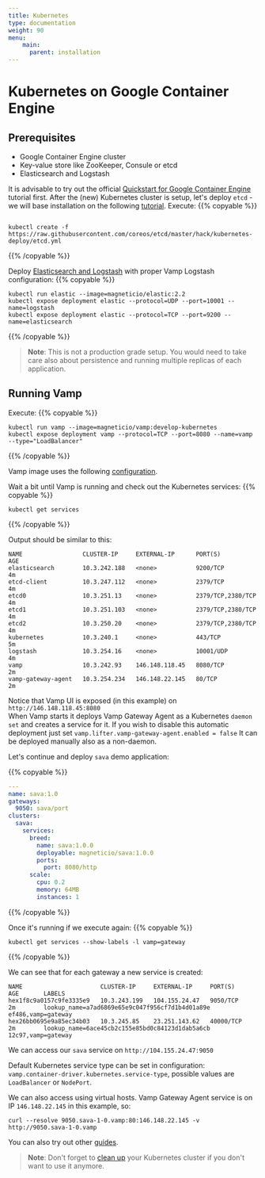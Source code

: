 ```yaml
---
title: Kubernetes
type: documentation
weight: 90
menu:
    main:
      parent: installation
---
```


# Kubernetes on Google Container Engine

## Prerequisites

- Google Container Engine cluster
- Key-value store like ZooKeeper, Consule or etcd
- Elasticsearch and Logstash

It is advisable to try out the official [Quickstart for Google Container Engine](https://cloud.google.com/container-engine/docs/quickstart) tutorial first.
After the (new) Kubernetes cluster is setup, let's deploy `etcd` - we will base installation on the following [tutorial](https://github.com/coreos/etcd/tree/master/hack/kubernetes-deploy).
Execute: 
{{% copyable %}}
```

kubectl create -f https://raw.githubusercontent.com/coreos/etcd/master/hack/kubernetes-deploy/etcd.yml
```
{{% /copyable %}}

Deploy [Elasticsearch and Logstash](https://github.com/magneticio/elastic) with proper Vamp Logstash configuration:
{{% copyable %}}
```
kubectl run elastic --image=magneticio/elastic:2.2
kubectl expose deployment elastic --protocol=UDP --port=10001 --name=logstash
kubectl expose deployment elastic --protocol=TCP --port=9200 --name=elasticsearch
```
{{% /copyable %}}

>**Note**: This is not a production grade setup. You would need to take care also about persistence and running multiple replicas of each application.

## Running Vamp

Execute:
{{% copyable %}}
```
kubectl run vamp --image=magneticio/vamp:develop-kubernetes
kubectl expose deployment vamp --protocol=TCP --port=8080 --name=vamp --type="LoadBalancer"
```
{{% /copyable %}}

Vamp image uses the following [configuration](https://github.com/magneticio/vamp-docker/blob/master/vamp-kubernetes/conf/application.conf).

Wait a bit until Vamp is running and check out the Kubernetes services:
{{% copyable %}}
```
kubectl get services
```
{{% /copyable %}}

Output should be similar to this:

```
NAME                 CLUSTER-IP     EXTERNAL-IP      PORT(S)             AGE
elasticsearch        10.3.242.188   <none>           9200/TCP            4m
etcd-client          10.3.247.112   <none>           2379/TCP            4m
etcd0                10.3.251.13    <none>           2379/TCP,2380/TCP   4m
etcd1                10.3.251.103   <none>           2379/TCP,2380/TCP   4m
etcd2                10.3.250.20    <none>           2379/TCP,2380/TCP   4m
kubernetes           10.3.240.1     <none>           443/TCP             5m
logstash             10.3.254.16    <none>           10001/UDP           4m
vamp                 10.3.242.93    146.148.118.45   8080/TCP            2m
vamp-gateway-agent   10.3.254.234   146.148.22.145   80/TCP              2m
```

Notice that Vamp UI is exposed (in this example) on `http://146.148.118.45:8080`<br>
When Vamp starts it deploys Vamp Gateway Agent as a Kubernetes `daemon set` and creates a service for it. 
If you wish to disable this automatic deployment just set `vamp.lifter.vamp-gateway-agent.enabled = false`
It can be deployed manually also as a non-daemon.

Let's continue and deploy `sava` demo application:

{{% copyable %}}
```yaml
---
name: sava:1.0
gateways:
  9050: sava/port
clusters:
  sava:
    services:
      breed:
        name: sava:1.0.0
        deployable: magneticio/sava:1.0.0
        ports:
          port: 8080/http
      scale:
        cpu: 0.2       
        memory: 64MB
        instances: 1
```
{{% /copyable %}}

Once it's running if we execute again:
{{% copyable %}}
```
kubectl get services --show-labels -l vamp=gateway
```
{{% /copyable %}}

We can see that for each gateway a new service is created:

```
NAME                      CLUSTER-IP     EXTERNAL-IP     PORT(S)     AGE       LABELS
hex1f8c9a0157c9fe3335e9   10.3.243.199   104.155.24.47   9050/TCP    2m        lookup_name=a7ad6869e65e9c047f956cf7d1b4d01a89e
ef486,vamp=gateway
hex26bb0695e9a85ec34b03   10.3.245.85    23.251.143.62   40000/TCP   2m        lookup_name=6ace45cb2c155e85bd0c84123d1dab5a6cb
12c97,vamp=gateway
```

We can access our `sava` service on `http://104.155.24.47:9050`

Default Kubernetes service type can be set in configuration: `vamp.container-driver.kubernetes.service-type`, possible values are `LoadBalancer` or `NodePort`. 

We can also access using virtual hosts. Vamp Gateway Agent service is on IP `146.148.22.145` in this example, so:
```
curl --resolve 9050.sava-1-0.vamp:80:146.148.22.145 -v http://9050.sava-1-0.vamp
```

You can also try out other [guides](/documentation/guides/).

>**Note**: Don't forget to [clean up](https://cloud.google.com/container-engine/docs/quickstart#clean-up) your Kubernetes cluster if you don't want to use it anymore.
